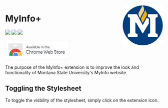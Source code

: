 <img src="src/logo/logo-2000.png" alt="MyInfo+ logo" align="right" width="128px"></img>

# MyInfo+
[![](https://img.shields.io/github/v/release/FlamedDogo99/MyInfoPlus?style=flat-square&logo=github&logoColor=white&label=GitHub&color=181716)](https://github.com/FlamedDogo99/MyInfoPlus/releases)
[![](https://img.shields.io/badge/Chrome-v0.12.0-blue?style=flat-square&logo=google-chrome&logoColor=white)](https://chrome.google.com/webstore/detail/eafaaokahjmielkhamgdndlgfkcnmgdj)
[![](https://img.shields.io/github/license/FlamedDogo99/MyInfoPlus?style=flat-square)](https://github.com/FlamedDogo99/MyInfoPlus/blob/master/LICENSE)

[<img src=".github/ISSUE_TEMPLATE/chrome.png" alt="Webstore icon" width="206px"></img>](https://chrome.google.com/webstore/detail/eafaaokahjmielkhamgdndlgfkcnmgdj)



The purpose of the MyInfo+ extension is to improve the look and functionality of Montana State University's MyInfo website.

## Toggling the Stylesheet

To toggle the visbility of the stylesheet, simply click on the extension icon.
